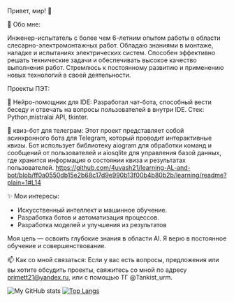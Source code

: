  Привет, мир! 👋 

 🚀 Обо мне:
 
Инженер-испытатель с более чем 6-летним опытом работы в области слесарно-электромонтажных работ. Обладаю  знаниями в монтаже, наладке и испытаниях электрических систем. Способен эффективно решать технические задачи и обеспечивать высокое качество выполнения работ. Стремлюсь к постоянному развитию и применению новых технологий в своей деятельности.

Проекты ПЭТ:

📌 Нейро-помощник для IDE: 
Разработал чат-бота, способный вести беседу и отвечать на вопросы пользователей в внутри IDE. 
Стек: Python,mistralai API, tkinter.

📌 квиз-бот для телеграм:
Этот проект представляет собой асинхронного бота для Telegram, который проводит интерактивные квизы. Бот использует библиотеку aiogram для обработки команд и сообщений от пользователей и aiosqlite для управления базой данных, где хранится информация о состоянии квиза и результатах пользователей. https://github.com/4uvash21/learning-AL-and-bot/blob/ff0a0550db15e2b68c17d9e990b13f00b4b80b2b/learning/readme?plain=1#L14


✨ Мои интересы:
- Искусственный интеллект и машинное обучение.
- Разработка ботов и автоматизация процессов.
- Разработка моделей и улучшения из результатов

Моя цель — освоить глубокие знания в области AI. Я верю в постоянное обучение и совершенствование.

📫 Как со мной связаться:
Если у вас есть вопросы, предложения или вы хотите обсудить проекты, свяжитесь со мной по адресу primett21@yandex.ru, или с помощью ТГ @Tankist_urm.


![My GitHub stats](https://github-readme-stats.vercel.app/api?username=4uvash21&theme=tokyonight&show_icons=true)
[![Top Langs](https://github-readme-stats.vercel.app/api/top-langs/?username=4uvash21&layout=compact)](https://github.com/4uvash21/github-readme-stats)


